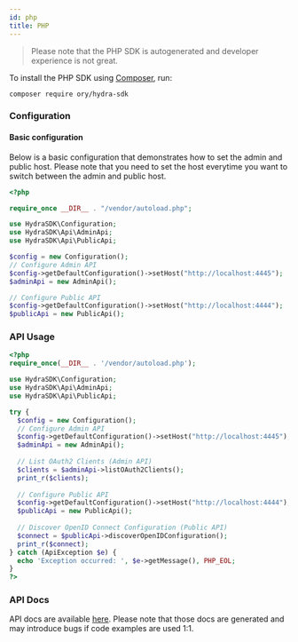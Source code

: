 ```yaml
---
id: php
title: PHP
---
```


> Please note that the PHP SDK is autogenerated and developer experience is not great.

To install the PHP SDK using [Composer](https://getcomposer.org), run:

```
composer require ory/hydra-sdk
```

### Configuration

#### Basic configuration

Below is a basic configuration that demonstrates how to set the admin and public host. Please note that you need to set the host everytime you want to switch between the admin and public host.

```php
<?php

require_once __DIR__ . "/vendor/autoload.php";

use HydraSDK\Configuration;
use HydraSDK\Api\AdminApi;
use HydraSDK\Api\PublicApi;

$config = new Configuration();
// Configure Admin API
$config->getDefaultConfiguration()->setHost("http://localhost:4445");
$adminApi = new AdminApi();

// Configure Public API
$config->getDefaultConfiguration()->setHost("http://localhost:4444");
$publicApi = new PublicApi();
```

### API Usage

```php
<?php
require_once(__DIR__ . '/vendor/autoload.php');

use HydraSDK\Configuration;
use HydraSDK\Api\AdminApi;
use HydraSDK\Api\PublicApi;

try {
  $config = new Configuration();
  // Configure Admin API
  $config->getDefaultConfiguration()->setHost("http://localhost:4445");
  $adminApi = new AdminApi();
  
  // List OAuth2 Clients (Admin API)
  $clients = $adminApi->listOAuth2Clients();
  print_r($clients);
  
  // Configure Public API
  $config->getDefaultConfiguration()->setHost("http://localhost:4444");
  $publicApi = new PublicApi();
  
  // Discover OpenID Connect Configuration (Public API)
  $connect = $publicApi->discoverOpenIDConfiguration();
  print_r($connect);
} catch (ApiException $e) {
  echo 'Exception occurred: ', $e->getMessage(), PHP_EOL;
}
?>
```

### API Docs

API docs are available
[here](https://github.com/ory/hydra/blob/master/sdk/php/swagger/README.md).
Please note that those docs are generated and may introduce bugs if code
examples are used 1:1.
